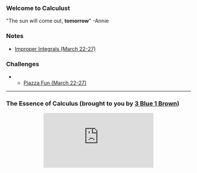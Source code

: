 ### Welcome to Calculust 
"The sun will come out, **tomorrow**" -Annie 

### Notes 
* <a href="https://MerrickMath.github.io/Calculus/Notes/ImproperIntegrals.pdf"> Improper Integrals (March 22-27) </a>

### Challenges 
* * <a href="https://MerrickMath.github.io/Calculus/Projects/Piazzafun.pdf"> Piazza Fun (March 22-27) </a>
---


### The Essence of Calculus (brought to you by <a href="https://www.youtube.com/channel/UCYO_jab_esuFRV4b17AJtAw"> 3 Blue 1 Brown</a>)
<p align="center"> 
  <iframe src="https://www.youtube.com/embed/WUvTyaaNkzM" frameborder="0" allow="accelerometer; autoplay; encrypted-media; gyroscope; picture-in-picture" allowfullscreen class="vid"></iframe> </p>
